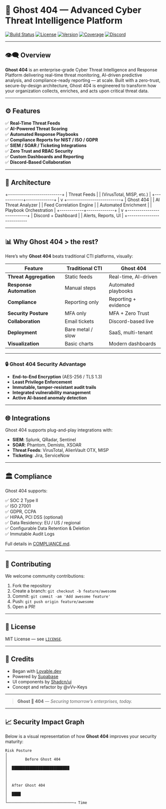 # 👻 Ghost 404 — Advanced Cyber Threat Intelligence Platform

[![Build Status](https://img.shields.io/github/actions/workflow/status/ghostsec-org/ghost-404/ci.yml?branch=main&label=CI)](https://github.com/ghostsec-org/ghost-404/actions)
[![License](https://img.shields.io/badge/license-MIT-green)](LICENSE)
[![Version](https://img.shields.io/badge/version-3.0.0-blue)](#)
[![Coverage](https://img.shields.io/codecov/c/github/ghostsec-org/ghost-404?label=coverage)](https://codecov.io/gh/ghostsec-org/ghost-404)
[![Discord](https://img.shields.io/discord/123456789012345678?label=discord&logo=discord)](https://discord.gg/75mDE7vs)

---

## 👁️‍🗨️ Overview

**Ghost 404** is an enterprise-grade Cyber Threat Intelligence and Response Platform delivering real-time threat monitoring, AI-driven predictive analysis, and compliance-ready reporting — at scale. Built with a zero-trust, secure-by-design architecture, Ghost 404 is engineered to transform how your organization collects, enriches, and acts upon critical threat data.

---

## ⚙️ Features

✅ **Real-Time Threat Feeds**  
✅ **AI-Powered Threat Scoring**  
✅ **Automated Response Playbooks**  
✅ **Compliance Reports for NIST / ISO / GDPR**  
✅ **SIEM / SOAR / Ticketing Integrations**  
✅ **Zero Trust and RBAC Security**  
✅ **Custom Dashboards and Reporting**  
✅ **Discord-Based Collaboration**

---

## 🧩 Architecture

+---------------------------+
| Threat Feeds |
| (VirusTotal, MISP, etc.) |
+------------+--------------+
|
v
+---------------------------+
| Ghost 404 |
| AI Threat Analyzer |
| Feed Correlation Engine |
| Automated Enrichment |
| Playbook Orchestration |
+------------+--------------+
|
v
+---------------------------+
| Discord + Dashboard |
| Alerts, Reports, UI |
+---------------------------


---

## 📊 Why Ghost 404 > the rest?

Here’s why **Ghost 404** beats traditional CTI platforms, visually:

| Feature                    | Traditional CTI   | **Ghost 404**      |
|----------------------------|-------------------|--------------------|
| **Threat Aggregation**     | Static feeds      | Real-time, AI-driven|
| **Response Automation**    | Manual steps      | Automated playbooks |
| **Compliance**             | Reporting only    | Reporting + evidence |
| **Security Posture**       | MFA only          | MFA + Zero Trust   |
| **Collaboration**          | Email tickets     | Discord-based live |
| **Deployment**             | Bare metal / slow | SaaS, multi-tenant |
| **Visualization**          | Basic charts      | Modern dashboards  |

---

### 🔒 Ghost 404 Security Advantage

- **End-to-End Encryption** (AES-256 / TLS 1.3)  
- **Least Privilege Enforcement**  
- **Immutable, tamper-resistant audit trails**  
- **Integrated vulnerability management**  
- **Active AI-based anomaly detection**

---

## 🌐 Integrations

Ghost 404 supports plug-and-play integrations with:

- **SIEM**: Splunk, QRadar, Sentinel
- **SOAR**: Phantom, Demisto, XSOAR
- **Threat Feeds**: VirusTotal, AlienVault OTX, MISP
- **Ticketing**: Jira, ServiceNow

---

## 🏛️ Compliance

Ghost 404 supports:

✅ SOC 2 Type II  
✅ ISO 27001  
✅ GDPR, CCPA  
✅ HIPAA, PCI DSS (optional)  
✅ Data Residency: EU / US / regional  
✅ Configurable Data Retention & Deletion  
✅ Immutable Audit Logs  

Full details in [COMPLIANCE.md](./COMPLIANCE.md).

---

## 🤝 Contributing

We welcome community contributions:

1. Fork the repository
2. Create a branch: `git checkout -b feature/awesome`
3. Commit: `git commit -am 'Add awesome feature'`
4. Push: `git push origin feature/awesome`
5. Open a PR!

---

## 📄 License

MIT License — see [`LICENSE`](LICENSE).

---

## 🌟 Credits

- Began with [Lovable.dev](https://lovable.dev)  
- Powered by [Supabase](https://supabase.com)  
- UI components by [Shadcn/ui](https://ui.shadcn.com)  
- Concept and refactor by @vVv-Keys

---

> **Ghost 👻 404** — *Securing tomorrow’s enterprises, today.*

---

## 📈 Security Impact Graph

Below is a visual representation of how **Ghost 404** improves your security maturity:  

```plaintext
Risk Posture
│
│        Before Ghost 404
│
│  ██████████████████████████
│
│
│
│  After Ghost 404
│
│  ████
│
└──────────────────────────────→ Time


